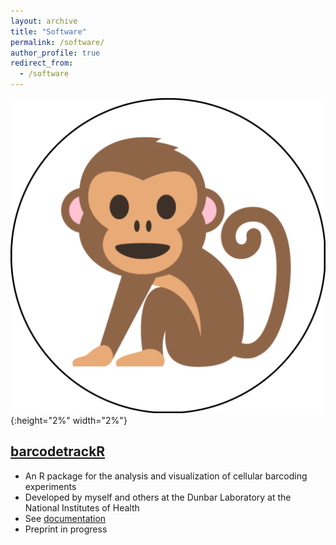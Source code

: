 ```yaml
---
layout: archive
title: "Software"
permalink: /software/
author_profile: true
redirect_from:
  - /software
---
```


![](/images/monkey.png){:height="2%" width="2%"}
## [barcodetrackR](http://d93espinoza.github.io/barcodetrackR)
* An R package for the analysis and visualization of cellular barcoding experiments
* Developed by myself and others at the Dunbar Laboratory at the National Institutes of Health
* See [documentation](http://d93espinoza.github.io/barcodetrackR)
* Preprint in progress

